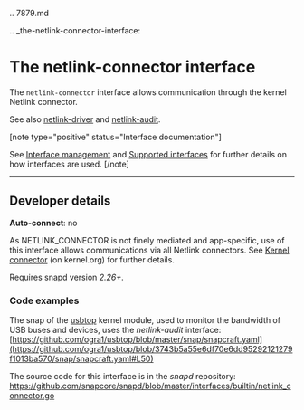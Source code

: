 .. 7879.md

.. _the-netlink-connector-interface:

# The netlink-connector interface

The `netlink-connector` interface allows communication through the kernel Netlink connector.

See also [netlink-driver](the-netlink-driver-interface.md) and [netlink-audit](the-netlink-audit-interface.md).

[note type="positive" status="Interface documentation"]

See [Interface management](interface-management.md) and [Supported interfaces](supported-interfaces.md) for further details on how interfaces are used.
[/note]

---

<h2 id='the-netlink-connector-interface-heading--dev-details'>Developer details </h2>

**Auto-connect**: no

As NETLINK_CONNECTOR is not finely mediated and app-specific, use of this interface allows communications via all Netlink connectors. See [Kernel connector](https://www.kernel.org/doc/Documentation/connector/connector.txt) (on kernel.org) for further details.

Requires snapd version _2.26+_.

<h3 id='the-netlink-connector-interface-heading-code'>Code examples</h3>

The snap of the [usbtop]() kernel module, used to monitor the bandwidth of USB buses and devices, uses the _netlink-audit_ interface:
[https://github.com/ogra1/usbtop/blob/master/snap/snapcraft.yaml](https://github.com/ogra1/usbtop/blob/3743b5a55e6df70e6dd95292121279f1013ba570/snap/snapcraft.yaml#L50)


The source code for this interface is in the *snapd* repository:
<https://github.com/snapcore/snapd/blob/master/interfaces/builtin/netlink_connector.go>